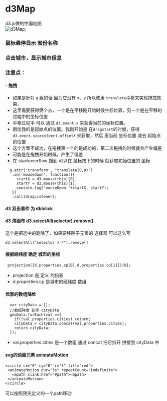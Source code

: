 # d3Map
d3.js做的中国地图  
![d3Map](http://ostu98x74.bkt.clouddn.com/github/d3map.png);
### 鼠标悬停显示 省份名称
### 点击城市，显示城市信息
### 注意点：
#### - 拖拽
 - 如果是针对 `g` 组的话 因为它没有 `x`、`y` 所以使用 `translate`平移来实现拖拽效果。
 - 这里需要获得俩个点，一个是在平移刚开始时候坐标位置，另一个是在平移的过程中的坐标位置
 - 平移过程中 可以 通过 `d3.event.x` 来获得当前的坐标位置。
 - 困住我的是起始点的位置。我刚开始是 在`dragstart`的时候，获得`d3.event.sourceEvent.offsetX` 来获取，然后 用当前 坐标位置 减去 起始点的位置
 - 这个方案不成功，在拖拽第一个的是成功的，第二次拖拽的时候就会产生偏差
 - 可能是在拖拽开始时候，产生了偏差
 - 在 stackoverflow 搜到 可以在 鼠标按下的时候 就获取初始位置的 坐标
 ```
   g.attr('transform', "translate(0,0)")
    .on('mousedown', function(){
      startX = d3.mouse(this)[0];
      startY = d3.mouse(this)[1];
      console.log('mouseDown '+startX, startY);
    })
    .call(dragListener);

 ```

#### d3 双击事件 为 dblclick
#### d3 清画布 d3.selectAll(selector).remove()
这个是把选中的删除了，如果要移除子元素的 选择器 可以这么写 
```
d3.selectAll("selector > *").remove()
```
#### 根据经纬度 确定 城市的坐标 
```
 projection([d.properties.cp[0],d.properties.cp[1]])[0];
```
- projection 是 定义 的投影
- d.properties.cp 是城市的经纬度 数组
#### 优雅的数组降维
```
  var cityData = [];
  //数组降维 获得 cityData
  geoData.forEach(val =>{
    if(!val.properties.cities) return;
    cityData = cityData.concat(val.properties.cities);
    return cityData;
  });

```
- val.properties.cities 是一个数组 通过 concat 把它拆开 拼接到 cityData 中

#### svg的动画元素 animateMotion
```
<circle cx="0" cy="0" r="5" fill="red">
 <animateMotion dur="3s" repeatCount="indefinite">
   <mpath xlink:href="#path"><mpath>
 </animateMotion>
</circle>
```
可以按照预先定义的一个path移动
